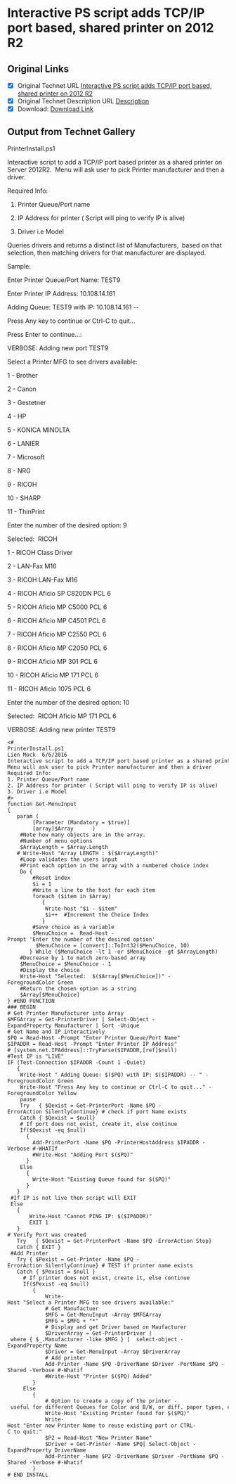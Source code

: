 # Interactive PS script adds TCP/IP port based, shared printer on 2012 R2

## Original Links

- [x] Original Technet URL [Interactive PS script adds TCP/IP port based, shared printer on 2012 R2](https://gallery.technet.microsoft.com/Interactive-PS-script-adds-fc250e9a)
- [x] Original Technet Description URL [Description](https://gallery.technet.microsoft.com/Interactive-PS-script-adds-fc250e9a/description)
- [x] Download: [Download Link](Download\PrinterInstall.ps1)

## Output from Technet Gallery

PrinterInstall.ps1

Interactive script to add a TCP/IP port based printer as a shared printer on Server 2012R2.  Menu will ask user to pick Printer manufacturer and then a driver.

Required Info:

1. Printer Queue/Port name

2. IP Address for printer ( Script will ping to verify IP is alive)

3. Driver i.e Model

Queries drivers and returns a distinct list of Manufacturers,  based on that selection, then matching drivers for that manufacturer are displayed.

Sample:

Enter Printer Queue/Port Name: TEST9

Enter Printer IP Address: 10.108.14.161

Adding Queue: TEST9 with IP: 10.108.14.161 --

Press Any key to continue or Ctrl-C to quit...

Press Enter to continue...:

VERBOSE: Adding new port TEST9

Select a Printer MFG to see drivers available:

1 - Brother

2 - Canon

3 - Gestetner

4 - HP

5 - KONICA MINOLTA

6 - LANIER

7 - Microsoft

8 - NRG

9 - RICOH

10 - SHARP

11 - ThinPrint

Enter the number of the desired option: 9

Selected:  RICOH

1 - RICOH Class Driver

2 - LAN-Fax M16

3 - RICOH LAN-Fax M16

4 - RICOH Aficio SP C820DN PCL 6

5 - RICOH Aficio MP C5000 PCL 6

6 - RICOH Aficio MP C4501 PCL 6

7 - RICOH Aficio MP C2550 PCL 6

8 - RICOH Aficio MP C2050 PCL 6

9 - RICOH Aficio MP 301 PCL 6

10 - RICOH Aficio MP 171 PCL 6

11 - RICOH Aficio 1075 PCL 6

Enter the number of the desired option: 10

Selected:  RICOH Aficio MP 171 PCL 6

VERBOSE: Adding new printer TEST9

```
<#
PrinterInstall.ps1
Lien Mock  6/6/2016
Interactive script to add a TCP/IP port based printer as a shared printer on Server 2012R2.
Menu will ask user to pick Printer manufacturer and then a driver
Required Info:
1. Printer Queue/Port name
2. IP Address for printer ( Script will ping to verify IP is alive)
3. Driver i.e Model
#>
function Get-MenuInput
{
   param (
        [Parameter (Mandatory = $true)]
        [array]$Array      )
    #Note how many objects are in the array.
    #Number of menu options
    $ArrayLength = $Array.Length
   # Write-Host "Array LENGTH : $($ArrayLength)"
    #Loop validates the users input
    #Print each option in the array with a numbered choice index
    Do {
        #Reset index
        $i = 1
        #Write a line to the host for each item
        foreach ($item in $Array)
           {
            Write-host "$i - $item"
            $i++  #Increment the Choice Index
           }
        #Save choice as a variable
        $MenuChoice =  Read-Host -Prompt 'Enter the number of the desired option'
         $MenuChoice = [convert]::ToInt32($MenuChoice, 10)
       } While ($MenuChoice -lt 1 -or $MenuChoice -gt $ArrayLength)
    #Decrease by 1 to match zero-based array
    $MenuChoice = $MenuChoice - 1
    #Display the choice
    Write-Host "Selected:  $($Array[$MenuChoice])" -ForegroundColor Green
    #Return the chosen option as a string
    $Array[$MenuChoice]
} #END FUNCTION
### BEGIN
# Get Printer Manufacturer into Array
$MFGArray = Get-PrinterDriver | Select-Object -ExpandProperty Manufacturer | Sort -Unique
# Get Name and IP interactively
$PQ = Read-Host -Prompt "Enter Printer Queue/Port Name"
$IPADDR = Read-Host -Prompt "Enter Printer IP Address"
# [system.net.IPAddress]::TryParse($IPADDR,[ref]$null)
#Test IP is "LIVE"
IF (Test-Connection $IPADDR -Count 1 -Quiet)
   {
    Write-Host " Adding Queue: $($PQ) with IP: $($IPADDR) -- " -ForegroundColor Green
    Write-Host "Press Any key to continue or Ctrl-C to quit..." -ForegroundColor Yellow
    pause
    Try   { $Qexist = Get-PrinterPort -Name $PQ -ErrorAction SilentlyContinue} # check if port Name exists
    Catch { $Qexist = $null}
    # If port does not exist, create it, else continue
    If($Qexist -eq $null)
      {
        Add-PrinterPort -Name $PQ -PrinterHostAddress $IPADDR -Verbose #-WHATIf
        #Write-Host "Adding Port $($PQ)"
      }
    Else
      {
        Write-Host "Existing Queue found for $($PQ)"
      }
   }
 #If IP is not live then script will EXIT
 Else
   {
       Write-Host "Cannot PING IP: $($IPADDR)"
       EXIT 1
   }
# Verify Port was created
   Try   { $Qexist = Get-PrinterPort -Name $PQ -ErrorAction Stop}
   Catch { EXIT }
 #Add Printer
   Try { $Pexist = Get-Printer -Name $PQ -ErrorAction SilentlyContinue} # TEST if printer name exists
   Catch { $Pexist = $null }
     # If printer does not exist, create it, else continue
     If($Pexist -eq $null)
        {
            Write-Host "Select a Printer MFG to see drivers available:"
            # Get Manufactuer
            $MFG = Get-MenuInput -Array $MFGArray
            $MFG = $MFG + "*"
            # Display and get Driver based on Maufacturer
            $DriverArray = Get-PrinterDriver | where { $_.Manufacturer -like $MFG } |  select-object -ExpandProperty Name
            $Driver = Get-MenuInput -Array $DriverArray
            # Add printer
            Add-Printer -Name $PQ -DriverName $Driver -PortName $PQ -Shared -Verbose #-Whatif
            #Write-Host "Printer $($PQ) Added"
        }
     Else
        {
            # Option to create a copy of the printer - useful for different Queues for Color and B/W, or diff. paper types, etc...
            Write-Host "Existing Printer found for $($PQ)"
            Write-Host "Enter new Printer Name to reuse existing port or CTRL-C to quit:"
            $P2 = Read-Host "New Printer Name"
            $Driver = Get-Printer -Name $PQ| Select-Object -ExpandProperty DriverName
            Add-Printer -Name $P2 -DriverName $Driver -PortName $PQ -Shared -Verbose #-Whatif
        }
# END INSTALL
```

